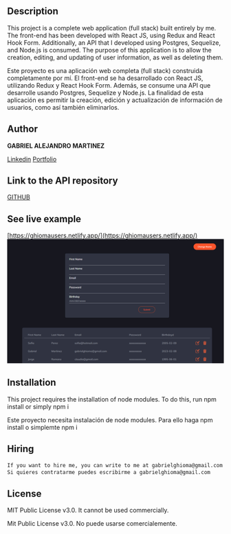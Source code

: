 ## Description  

 This project is a complete web application (full stack) built entirely by me. The front-end has been developed with React JS, using Redux and React Hook Form. Additionally, an API that I developed using Postgres, Sequelize, and Node.js is consumed. The purpose of this application is to allow the creation, editing, and updating of user information, as well as deleting them.


Este proyecto es una aplicación web completa (full stack) construida completamente por mí. El front-end se ha desarrollado con React JS, utilizando Redux y React Hook Form. Además, se consume una API que desarrolle usando Postgres, Sequelize y Node.js. La finalidad de esta aplicación es permitir la creación, edición y actualización de información de usuarios, como así también eliminarlos.


## Author 

**GABRIEL ALEJANDRO MARTINEZ**

[Linkedin](https://www.linkedin.com/in/gabrielmartinezghioma/)
[Portfolio](https://gabrielmartinezghioma.netlify.app/)

## Link to the API repository

[GITHUB](https://github.com/gabrielmartinezghioma/GHIOMA-USERS-CRUD-APIS)

## See live example

[https://ghiomausers.netlify.app/](https://ghiomausers.netlify.app/)
![Image text](https://raw.githubusercontent.com/gabrielmartinezghioma/CRUD-GHIOMA/main/public/screen.png) 

## Installation 
  This project requires the installation of node modules. To do this, run npm install or simply npm i  
  
  Este proyecto necesita instalación de node modules. Para ello haga npm install o simplemte npm i  

## Hiring 

    If you want to hire me, you can write to me at gabrielghioma@gmail.com
    Si quieres contratarme puedes escribirme a gabrielghioma@gmail.com

## License

MIT Public License v3.0.
It cannot be used commercially.

Mit Public License v3.0.
No puede usarse comercialemente.